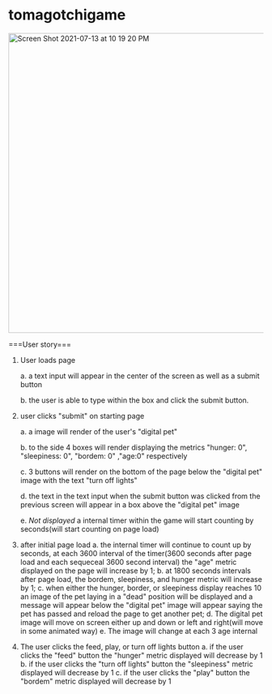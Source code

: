 # tomagotchigame

<img width="591" alt="Screen Shot 2021-07-13 at 10 19 20 PM" src="https://user-images.githubusercontent.com/5798861/125550389-0eaeb617-2928-4ee6-8aaa-dc23aaed3453.png">

===User story===

1. User loads page

   a. a text input will appear in the center of the screen as well as a submit button

   b. the user is able to type within the box and click the submit button.

2) user clicks "submit" on starting page

   a. a image will render of the user's "digital pet"

   b. to the side 4 boxes will render displaying the metrics "hunger: 0", "sleepiness: 0", "bordem: 0" ,"age:0" respectively

   c. 3 buttons will render on the bottom of the page below the "digital pet" image with the text "turn off lights"

   d. the text in the text input when the submit button was clicked from the previous screen will appear in a box above the "digital pet" image

   e. _Not displayed_ a internal timer within the game will start counting by seconds(will start counting on page load)

3. after initial page load
   a. the internal timer will continue to count up by seconds, at each 3600 interval of the timer(3600 seconds after page load and each sequeceal 3600 second interval) the "age" metric displayed on the page will increase by 1;
   b. at 1800 seconds intervals after page load, the bordem, sleepiness, and hunger metric will increase by 1;
   c. when either the hunger, border, or sleepiness display reaches 10 an image of the pet laying in a "dead" position will be displayed and a message will appear below the "digital pet" image will appear saying the pet has passed and reload the page to get another pet;
   d. The digital pet image will move on screen either up and down or left and right(will move in some animated way)
   e. The image will change at each 3 age internal

4. The user clicks the feed, play, or turn off lights button
   a. if the user clicks the "feed" button the "hunger" metric displayed will decrease by 1
   b. if the user clicks the "turn off lights" button the "sleepiness" metric displayed will decrease by 1
   c. if the user clicks the "play" button the "bordem" metric displayed will decrease by 1
